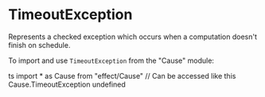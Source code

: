 # TimeoutException

Represents a checked exception which occurs when a computation doesn't
finish on schedule.

To import and use `TimeoutException` from the "Cause" module:

ts
import \* as Cause from "effect/Cause"
// Can be accessed like this
Cause.TimeoutException
undefined

